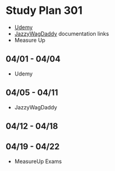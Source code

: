 # Study Plan 301

- [Udemy](https://www.udemy.com/course/70534-azure/learn/lecture/17313412#content)
- [JazzyWagDaddy](https://github.com/JazzyWagdaddy/AzureStudyGroups-AZ-301) documentation links
- Measure Up

## 04/01 - 04/04
- Udemy 

## 04/05 - 04/11
- JazzyWagDaddy

## 04/12 - 04/18

## 04/19 - 04/22
- MeasureUp Exams